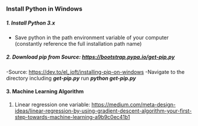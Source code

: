 ### Install Python in Windows
##### 1. Install Python 3.x
- Save python in the path environment variable of your computer (constantly reference the full installation path name) 
##### 2. Download pip from Source: https://bootstrap.pypa.io/get-pip.py
-Source: https://dev.to/el_joft/installing-pip-on-windows
-Navigate to the directory including ***get-pip.py*** run ***python get-pip.py***

#### 3. Machine Learning Algorithm
1. Linear regression one variable: https://medium.com/meta-design-ideas/linear-regression-by-using-gradient-descent-algorithm-your-first-step-towards-machine-learning-a9b9c0ec41b1
